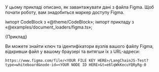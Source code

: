 
У цьому прикладі описано, як завантажувати дані з файла Figma. Щоб почати роботу, вам знадобиться маркер доступу Figma.

імпорт CodeBlock з «@theme/CodeBlock»; імпорт прикладу з «@examples/document_loaders/figma.ts»;

<CodeBlock language="typescript">{Приклад}</CodeBlock>

Ви можете знайти ключ та ідентифікатори вузлів вашого файлу Figma, відкривши файл у вашому браузері та витягши їх з URL-адреси:


```
https://www.figma.com/file/<YOUR FILE KEY HERE>/LangChainJS-Test?type=whiteboard&node-id=<YOUR NODE ID HERE>&t=e6lqWkKecuYQRyRg-0
```
